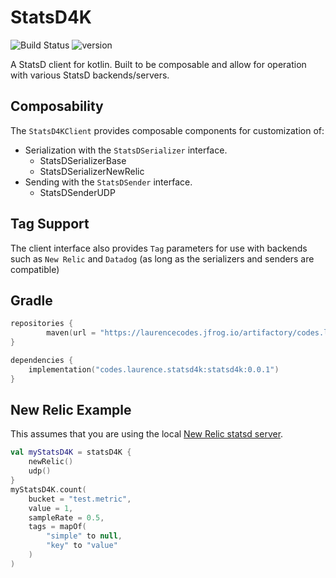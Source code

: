 # StatsD4K

![Build Status](https://github.com/lgwillmore/statsd4k/actions/workflows/test.yml/badge.svg?branch=main) ![version](https://img.shields.io/github/v/tag/lgwillmore/statsd4k?include_prereleases&label=version)

A StatsD client for kotlin. Built to be composable and allow for operation with various StatsD backends/servers.

## Composability

The `StatsD4KClient` provides composable components for customization of:

- Serialization with the `StatsDSerializer` interface.
  - StatsDSerializerBase
  - StatsDSerializerNewRelic
- Sending with the `StatsDSender` interface.
  - StatsDSenderUDP

## Tag Support
The client interface also provides `Tag` parameters for use with backends such as `New Relic` and `Datadog` (as long as
the serializers and senders are compatible)


## Gradle

```kotlin
repositories {
        maven(url = "https://laurencecodes.jfrog.io/artifactory/codes.laurence.statsd4k/")
}

dependencies {
    implementation("codes.laurence.statsd4k:statsd4k:0.0.1")
}
```

## New Relic Example

This assumes that you are using the local [New Relic statsd server](https://docs.newrelic.com/docs/integrations/host-integrations/host-integrations-list/statsd-monitoring-integration-version-2/#install).

```kotlin
val myStatsD4K = statsD4K {
    newRelic()
    udp()
}
myStatsD4K.count(
    bucket = "test.metric",
    value = 1,
    sampleRate = 0.5,
    tags = mapOf(
        "simple" to null,
        "key" to "value"
    )
)
```


